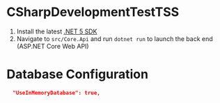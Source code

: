 # CSharpDevelopmentTestTSS


1. Install the latest [.NET 5 SDK](https://dotnet.microsoft.com/download/dotnet/5.0)
2. Navigate to `src/Core.Api` and run `dotnet run` to launch the back end (ASP.NET Core Web API)

# Database Configuration

```json
  "UseInMemoryDatabase": true,
```

